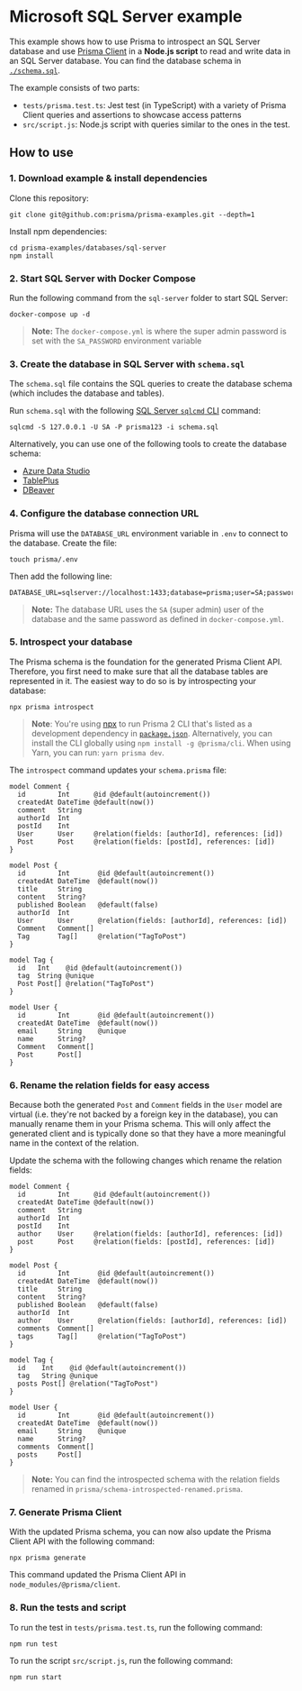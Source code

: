# Microsoft SQL Server example

This example shows how to use Prisma to introspect an SQL Server database and use [Prisma Client](https://www.prisma.io/docs/reference/tools-and-interfaces/prisma-client) in a **Node.js script** to read and write data in an SQL Server database. You can find the database schema in [`./schema.sql`](./schema.sql).

The example consists of two parts:

- `tests/prisma.test.ts`: Jest test (in TypeScript) with a variety of Prisma Client queries and assertions to showcase access patterns
- `src/script.js`: Node.js script with queries similar to the ones in the test.

## How to use

### 1. Download example & install dependencies

Clone this repository:

```
git clone git@github.com:prisma/prisma-examples.git --depth=1
```

Install npm dependencies:

```
cd prisma-examples/databases/sql-server
npm install
```

### 2. Start SQL Server with Docker Compose

Run the following command from the `sql-server` folder to start SQL Server:

```
docker-compose up -d
```

> **Note:** The `docker-compose.yml` is where the super admin password is set with the `SA_PASSWORD` environment variable

### 3. Create the database in SQL Server with `schema.sql`

The `schema.sql` file contains the SQL queries to create the database schema (which includes the database and tables).

Run `schema.sql` with the following [SQL Server `sqlcmd` CLI](https://docs.microsoft.com/en-us/sql/tools/sqlcmd-utility?view=sql-server-ver15) command:

```
sqlcmd -S 127.0.0.1 -U SA -P prisma123 -i schema.sql
```

Alternatively, you can use one of the following tools to create the database schema:

- [Azure Data Studio](https://docs.microsoft.com/en-us/sql/azure-data-studio/what-is?view=sql-server-ver15)
- [TablePlus](https://tableplus.com/)
- [DBeaver](https://dbeaver.io)

### 4. Configure the database connection URL

Prisma will use the `DATABASE_URL` environment variable in `.env` to connect to the database.
Create the file:

```
touch prisma/.env
```

Then add the following line:

```
DATABASE_URL=sqlserver://localhost:1433;database=prisma;user=SA;password=prisma123;trustServerCertificate=true;encrypt=DANGER_PLAINTEXT
```

> **Note:** The database URL uses the `SA` (super admin) user of the database and the same password as defined in `docker-compose.yml`.

### 5. Introspect your database

The Prisma schema is the foundation for the generated Prisma Client API. Therefore, you first need to make sure that all the database tables are represented in it. The easiest way to do so is by introspecting your database:

```
npx prisma introspect
```

> **Note**: You're using [npx](https://github.com/npm/npx) to run Prisma 2 CLI that's listed as a development dependency in [`package.json`](./package.json). Alternatively, you can install the CLI globally using `npm install -g @prisma/cli`. When using Yarn, you can run: `yarn prisma dev`.

The `introspect` command updates your `schema.prisma` file:

```prisma
model Comment {
  id        Int      @id @default(autoincrement())
  createdAt DateTime @default(now())
  comment   String
  authorId  Int
  postId    Int
  User      User     @relation(fields: [authorId], references: [id])
  Post      Post     @relation(fields: [postId], references: [id])
}

model Post {
  id        Int       @id @default(autoincrement())
  createdAt DateTime  @default(now())
  title     String
  content   String?
  published Boolean   @default(false)
  authorId  Int
  User      User      @relation(fields: [authorId], references: [id])
  Comment   Comment[]
  Tag       Tag[]     @relation("TagToPost")
}

model Tag {
  id   Int    @id @default(autoincrement())
  tag  String @unique
  Post Post[] @relation("TagToPost")
}

model User {
  id        Int       @id @default(autoincrement())
  createdAt DateTime  @default(now())
  email     String    @unique
  name      String?
  Comment   Comment[]
  Post      Post[]
}
```

### 6. Rename the relation fields for easy access

Because both the generated `Post` and `Comment` fields in the `User` model are virtual (i.e. they're not backed by a foreign key in the database), you can manually rename them in your Prisma schema. This will only affect the generated client and is typically done so that they have a more meaningful name in the context of the relation.

Update the schema with the following changes which rename the relation fields:

```prisma
model Comment {
  id        Int      @id @default(autoincrement())
  createdAt DateTime @default(now())
  comment   String
  authorId  Int
  postId    Int
  author    User     @relation(fields: [authorId], references: [id])
  post      Post     @relation(fields: [postId], references: [id])
}

model Post {
  id        Int       @id @default(autoincrement())
  createdAt DateTime  @default(now())
  title     String
  content   String?
  published Boolean   @default(false)
  authorId  Int
  author    User      @relation(fields: [authorId], references: [id])
  comments  Comment[]
  tags      Tag[]     @relation("TagToPost")
}

model Tag {
  id    Int    @id @default(autoincrement())
  tag   String @unique
  posts Post[] @relation("TagToPost")
}

model User {
  id        Int       @id @default(autoincrement())
  createdAt DateTime  @default(now())
  email     String    @unique
  name      String?
  comments  Comment[]
  posts     Post[]
}
```

> **Note:** You can find the introspected schema with the relation fields renamed in `prisma/schema-introspected-renamed.prisma`.

### 7. Generate Prisma Client

With the updated Prisma schema, you can now also update the Prisma Client API with the following command:

```
npx prisma generate
```

This command updated the Prisma Client API in `node_modules/@prisma/client`.

### 8. Run the tests and script

To run the test in `tests/prisma.test.ts`, run the following command:

```
npm run test
```

To run the script `src/script.js`, run the following command:

```
npm run start
```
